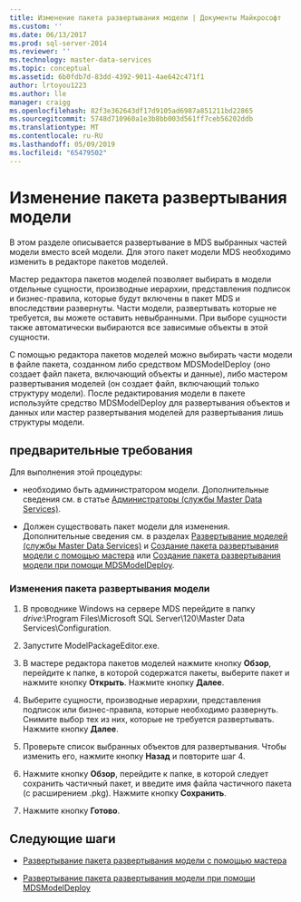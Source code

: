```yaml
---
title: Изменение пакета развертывания модели | Документы Майкрософт
ms.custom: ''
ms.date: 06/13/2017
ms.prod: sql-server-2014
ms.reviewer: ''
ms.technology: master-data-services
ms.topic: conceptual
ms.assetid: 6b0fdb7d-83dd-4392-9011-4ae642c471f1
author: lrtoyou1223
ms.author: lle
manager: craigg
ms.openlocfilehash: 82f3e362643df17d9105ad6987a851211bd22865
ms.sourcegitcommit: 5748d710960a1e3b8bb003d561ff7ceb56202ddb
ms.translationtype: MT
ms.contentlocale: ru-RU
ms.lasthandoff: 05/09/2019
ms.locfileid: "65479502"
---
```

# <a name="edit-a-model-deployment-package"></a>Изменение пакета развертывания модели
  В этом разделе описывается развертывание в MDS выбранных частей модели вместо всей модели. Для этого пакет модели MDS необходимо изменить в редакторе пакетов моделей.  
  
 Мастер редактора пакетов моделей позволяет выбирать в модели отдельные сущности, производные иерархии, представления подписок и бизнес-правила, которые будут включены в пакет MDS и впоследствии развернуты. Части модели, развертывать которые не требуется, вы можете оставить невыбранными. При выборе сущности также автоматически выбираются все зависимые объекты в этой сущности.  
  
 С помощью редактора пакетов моделей можно выбирать части модели в файле пакета, созданном либо средством MDSModelDeploy (оно создает файл пакета, включающий объекты и данные), либо мастером развертывания моделей (он создает файл, включающий только структуру модели). После редактирования модели в пакете используйте средство MDSModelDeploy для развертывания объектов и данных или мастер развертывания моделей для развертывания лишь структуры модели.  
  
## <a name="prerequisites"></a>предварительные требования  
 Для выполнения этой процедуры:  
  
-   необходимо быть администратором модели. Дополнительные сведения см. в статье [Администраторы (службы Master Data Services)](administrators-master-data-services.md).  
  
-   Должен существовать пакет модели для изменения. Дополнительные сведения см. в разделах [Развертывание моделей (службы Master Data Services)](../../2014/master-data-services/deploying-models-master-data-services.md) и [Создание пакета развертывания модели с помощью мастера](../../2014/master-data-services/create-a-model-deployment-package-by-using-the-wizard.md) или [Создание пакета развертывания модели при помощи MDSModelDeploy](../../2014/master-data-services/create-a-model-deployment-package-by-using-mdsmodeldeploy.md).  
  
### <a name="to-edit-a-model-deployment-package"></a>Изменения пакета развертывания модели  
  
1.  В проводнике Windows на сервере MDS перейдите в папку *drive*:\Program Files\Microsoft SQL Server\120\Master Data Services\Configuration.  
  
2.  Запустите ModelPackageEditor.exe.  
  
3.  В мастере редактора пакетов моделей нажмите кнопку **Обзор**, перейдите к папке, в которой содержатся пакеты, выберите пакет и нажмите кнопку **Открыть**. Нажмите кнопку **Далее**.  
  
4.  Выберите сущности, производные иерархии, представления подписок или бизнес-правила, которые необходимо развернуть. Снимите выбор тех из них, которые не требуется развертывать. Нажмите кнопку **Далее**.  
  
5.  Проверьте список выбранных объектов для развертывания. Чтобы изменить его, нажмите кнопку **Назад** и повторите шаг 4.  
  
6.  Нажмите кнопку **Обзор**, перейдите к папке, в которой следует сохранить частичный пакет, и введите имя файла частичного пакета (с расширением .pkg). Нажмите кнопку **Сохранить**.  
  
7.  Нажмите кнопку **Готово**.  
  
## <a name="next-steps"></a>Следующие шаги  
  
-   [Развертывание пакета развертывания модели с помощью мастера](../../2014/master-data-services/deploy-a-model-deployment-package-by-using-the-wizard.md)  
  
-   [Развертывание пакета развертывания модели при помощи MDSModelDeploy](../../2014/master-data-services/deploy-a-model-deployment-package-by-using-mdsmodeldeploy.md)  
  
  

